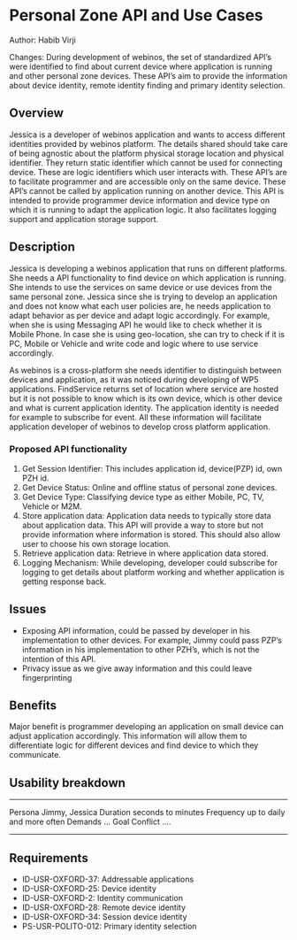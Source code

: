 Personal Zone API and Use Cases
===============================

Author: Habib Virji

Changes: During development of webinos, the set of standardized API’s were identified to find about current device where application is running and other personal zone devices. These API’s aim to provide the information about device identity, remote identity finding and primary identity selection.

Overview
--------

Jessica is a developer of webinos application and wants to access different identities provided by webinos platform. The details shared should take care of being agnostic about the platform physical storage location and physical identifier. They return static identifier which cannot be used for connecting device. These are logic identifiers which user interacts with. These API’s are to facilitate programmer and are accessible only on the same device. These API’s cannot be called by application running on another device. This API is intended to provide programmer device information and device type on which it is running to adapt the application logic. It also facilitates logging support and application storage support.

Description
-----------

Jessica is developing a webinos application that runs on different platforms. She needs a API functionality to find device on which application is running. She intends to use the services on same device or use devices from the same personal zone. Jessica since she is trying to develop an application and does not know what each user policies are, he needs application to adapt behavior as per device and adapt logic accordingly. For example, when she is using Messaging API he would like to check whether it is Mobile Phone. In case she is using geo-location, she can try to check if it is PC, Mobile or Vehicle and write code and logic where to use service accordingly.

As webinos is a cross-platform she needs identifier to distinguish between devices and application, as it was noticed during developing of WP5 applications. FindService returns set of location where service are hosted but it is not possible to know which is its own device, which is other device and what is current application identity. The application identity is needed for example to subscribe for event. All these information will facilitate application developer of webinos to develop cross platform application.

### Proposed API functionality

1.  Get Session Identifier: This includes application id, device(PZP) id, own PZH id.
2.  Get Device Status: Online and offline status of personal zone devices.
3.  Get Device Type: Classifying device type as either Mobile, PC, TV, Vehicle or M2M.
4.  Store application data: Application data needs to typically store data about application data. This API will provide a way to store but not provide information where information is stored. This should also allow user to choose his own storage location.
5.  Retrieve application data: Retrieve in where application data stored.
6.  Logging Mechanism: While developing, developer could subscribe for logging to get details about platform working and whether application is getting response back.

Issues
------

-   Exposing API information, could be passed by developer in his implementation to other devices. For example, Jimmy could pass PZP’s information in his implementation to other PZH’s, which is not the intention of this API.
-   Privacy issue as we give away information and this could leave fingerprinting

Benefits
--------

Major benefit is programmer developing an application on small device can adjust application accordingly. This information will allow them to differentiate logic for different devices and find device to which they communicate.

Usability breakdown
-------------------

  --------------- ----------------------------
  Persona         Jimmy, Jessica
  Duration        seconds to minutes
  Frequency       up to daily and more often
  Demands         …
  Goal Conflict   ….
  --------------- ----------------------------

Requirements
------------

-   ID-USR-OXFORD-37: Addressable applications
-   ID-USR-OXFORD-25: Device identity
-   ID-USR-OXFORD-2: Identity communication
-   ID-USR-OXFORD-28: Remote device identity
-   ID-USR-OXFORD-34: Session device identity
-   PS-USR-POLITO-012: Primary identity selection

